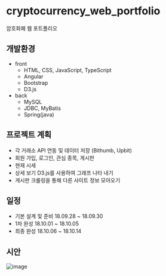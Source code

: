 # cryptocurrency_web_portfolio
암호화폐 웹 포트폴리오

## 개발환경

* front
  * HTML, CSS, JavaScript, TypeScript
  * Angular
  * Bootstrap
  * D3.js
* back
  * MySQL
  * JDBC, MyBatis
  * Spring(java)
  
## 프로젝트 계획

* 각 거래소 API 연동 및 데이터 저장 (Bithumb, Upbit)
* 회원 가입, 로그인, 관심 종목, 게시판
* 현재 시세
* 상세 보기 D3.js를 사용하여 그래프 나타 내기
* 게시판 크롤링을 통해 다른 사이트 정보 모아오기

## 일정

* 기본 설계 및 준비 18.09.28 ~ 18.09.30
* 1차 완성 18.10.01 ~ 18.10.05
* 최종 완성 18.10.06 ~ 18.10.14

## 시안
![image](https://user-images.githubusercontent.com/43274580/46361378-6b315280-c6a8-11e8-9e69-cf2198aae94e.png)
